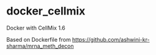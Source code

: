 # docker_cellmix
Docker with CellMix 1.6

Based on Dockerfile from https://github.com/ashwini-kr-sharma/mrna_meth_decon
